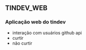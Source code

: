 ## TINDEV_WEB

### Aplicação web do tindev
- interação com usuários github api
- curtir
- não curtir